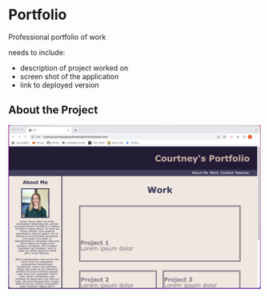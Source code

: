 # Portfolio
Professional portfolio of work

needs to include:
- description of project worked on
- screen shot of the application
- link to deployed version

## About the Project
<img src="/assets/images/ScreenShot.png">

